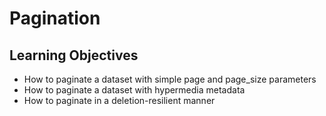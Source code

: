 # Pagination

## Learning Objectives

- How to paginate a dataset with simple page and page_size parameters
- How to paginate a dataset with hypermedia metadata
- How to paginate in a deletion-resilient manner
